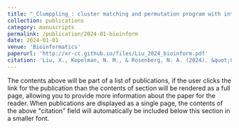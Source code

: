 ```yaml
---
title: "_Clumppling_: cluster matching and permutation program with integer linear programming"
collection: publications
category: manuscripts
permalink: /publication/2024-01-bioinform
date: 2024-01-01
venue: 'Bioinformatics'
paperurl: 'http://xr-cc.github.io/files/Liu_2024_bioinform.pdf'
citation: 'Liu, X., Kopelman, N. M., & Rosenberg, N. A. (2024). &quot;Clumppling: cluster matching and permutation program with integer linear programming.&quot; <i>Bioinformatics</i>. 40.1.'
---
```


The contents above will be part of a list of publications, if the user clicks the link for the publication than the contents of section will be rendered as a full page, allowing you to provide more information about the paper for the reader. When publications are displayed as a single page, the contents of the above "citation" field will automatically be included below this section in a smaller font.
